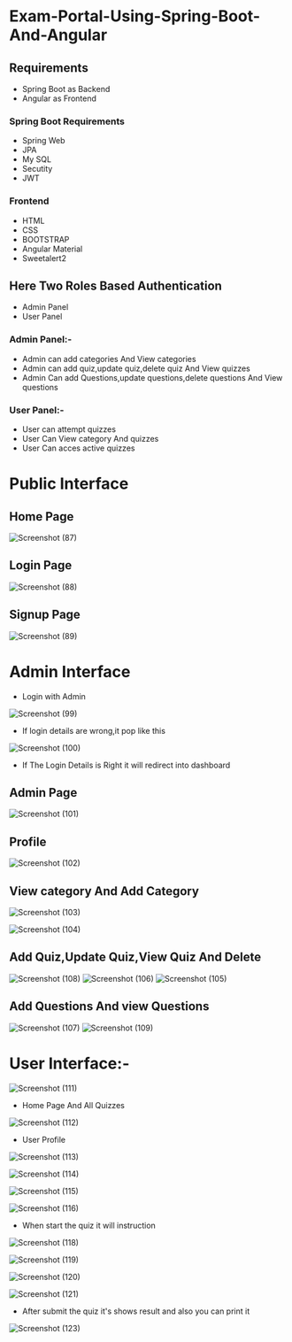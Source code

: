 # Exam-Portal-Using-Spring-Boot-And-Angular
## Requirements
* Spring Boot as Backend
* Angular as Frontend
### Spring Boot Requirements
* Spring Web
* JPA
* My SQL
* Secutity
* JWT
### Frontend
* HTML
* CSS
* BOOTSTRAP
* Angular Material
* Sweetalert2

## Here Two Roles Based Authentication
* Admin Panel
* User Panel
### Admin Panel:- 
* Admin can add categories And View categories
* Admin can add quiz,update quiz,delete quiz And View quizzes 
* Admin Can add Questions,update questions,delete questions And View questions
### User Panel:-
* User can attempt quizzes
* User Can View category And quizzes
* User Can acces active quizzes
##
# Public Interface

## Home Page
![Screenshot (87)](https://user-images.githubusercontent.com/80576654/171617123-7be068a0-7949-4612-8238-705018269b9e.png)

## Login Page
![Screenshot (88)](https://user-images.githubusercontent.com/80576654/171617153-f9dbcf1f-24ae-4ce8-9436-b0c7751a2ae9.png)

## Signup Page
![Screenshot (89)](https://user-images.githubusercontent.com/80576654/171617204-6920539a-5148-4d80-a21b-5de429608335.png)

##
# Admin Interface
* Login with Admin

![Screenshot (99)](https://user-images.githubusercontent.com/80576654/171617848-314261a2-8aa2-4f29-a17a-6a23c54152e3.png)

* If login details are wrong,it pop like this

![Screenshot (100)](https://user-images.githubusercontent.com/80576654/171617957-7cfee502-2c3f-42ca-961c-130167b6b015.png)

* If The Login Details is Right it will redirect into dashboard
## Admin Page

![Screenshot (101)](https://user-images.githubusercontent.com/80576654/171618060-65fc2767-349f-4e71-94c1-50f61b64e1fd.png)

## Profile
![Screenshot (102)](https://user-images.githubusercontent.com/80576654/171618134-7958bb25-a3aa-41d1-a467-a6bfcd93a9f6.png)


## View category And Add Category
![Screenshot (103)](https://user-images.githubusercontent.com/80576654/171618167-5fbc13ad-9b39-4b44-b095-3001c26ec843.png)

![Screenshot (104)](https://user-images.githubusercontent.com/80576654/171618211-99c1ad41-9e24-48e7-a6b4-9b5cbe628c24.png)

## Add Quiz,Update Quiz,View Quiz And Delete

![Screenshot (108)](https://user-images.githubusercontent.com/80576654/171618394-f5a3dd95-a7e0-4c82-ba38-ac75972f12a0.png)
![Screenshot (106)](https://user-images.githubusercontent.com/80576654/171618433-45a3fff3-19cb-414e-ba21-8701add9ea53.png)
![Screenshot (105)](https://user-images.githubusercontent.com/80576654/171618458-6d504902-013c-42c3-b2d5-d98fc102be56.png)

##
## Add Questions And view Questions
![Screenshot (107)](https://user-images.githubusercontent.com/80576654/171618498-c6be7868-154c-46e1-97fd-fdc25efd6f58.png)
![Screenshot (109)](https://user-images.githubusercontent.com/80576654/171618601-3402a270-99a2-4ae3-9336-ee078e12a349.png)

##

# User Interface:-

![Screenshot (111)](https://user-images.githubusercontent.com/80576654/171619289-cb1ee244-92a9-454d-a376-82d068066a18.png)

* Home Page And All Quizzes

![Screenshot (112)](https://user-images.githubusercontent.com/80576654/171619311-514146e5-2be1-4617-b968-0f526f470617.png)

* User Profile

![Screenshot (113)](https://user-images.githubusercontent.com/80576654/171619458-2b8977a9-172a-4d7c-9947-33d65be5e178.png)

![Screenshot (114)](https://user-images.githubusercontent.com/80576654/171619498-ca294c66-5c68-4caa-b0d1-4800e0fd9780.png)

![Screenshot (115)](https://user-images.githubusercontent.com/80576654/171619516-498197e8-7afa-433f-8572-b774e24b8045.png)

![Screenshot (116)](https://user-images.githubusercontent.com/80576654/171619534-c9b518f8-4c15-4046-b7ad-c5cbacefdc20.png)

* When start the quiz it will instruction

![Screenshot (118)](https://user-images.githubusercontent.com/80576654/171620516-f44a66ca-0754-4e24-80c8-1d1bf9e84915.png)

![Screenshot (119)](https://user-images.githubusercontent.com/80576654/171620698-81ea7481-fc9c-4343-999a-d80661986f69.png)

![Screenshot (120)](https://user-images.githubusercontent.com/80576654/171620735-03d345cb-a8e5-49cd-88da-f5c900b6db54.png)

![Screenshot (121)](https://user-images.githubusercontent.com/80576654/171620763-46d28892-588b-42d3-a225-53448d4946a2.png)

* After submit the quiz it's shows result and also you can print it

![Screenshot (123)](https://user-images.githubusercontent.com/80576654/171620817-0c812770-5509-4555-b7c2-8ce67506177f.png)

##


